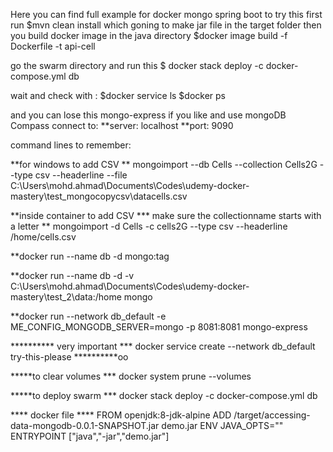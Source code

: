 Here you can find full example for docker mongo spring boot
to try this first run 
$mvn clean install 
which goning  to make jar file in the target folder 
then you build docker image in the java directory 
$docker image build -f Dockerfile -t api-cell

go the swarm directory and run this
$ docker stack deploy -c docker-compose.yml db

wait and check with :
$docker service ls 
$docker ps

and you can lose this mongo-express if you like and use mongoDB Compass connect to:
**server: localhost 
**port: 9090

command lines to remember:

**for windows to add CSV **
	mongoimport --db Cells --collection Cells2G --type csv --headerline --file C:\Users\mohd.ahmad\Documents\Codes\udemy-docker-mastery\test_mongocopycsv\datacells.csv

**inside container to add CSV *** make sure the collectionname starts with a letter **
mongoimport -d Cells -c cells2G --type csv --headerline  /home/cells.csv

**docker run --name db -d mongo:tag

**docker run --name db -d -v C:\Users\mohd.ahmad\Documents\Codes\udemy-docker-mastery\test_2\data\:/home mongo

**docker run --network db_default -e ME_CONFIG_MONGODB_SERVER=mongo -p 8081:8081 mongo-express

********** very important ***
docker service create --network db_default  try-this-please
**********oo

*****to clear volumes ***
docker system prune --volumes

*****to deploy swarm ***
docker stack deploy -c docker-compose.yml db

**** docker file ****
FROM openjdk:8-jdk-alpine
ADD /target/accessing-data-mongodb-0.0.1-SNAPSHOT.jar demo.jar
ENV JAVA_OPTS=""
ENTRYPOINT ["java","-jar","demo.jar"]

